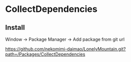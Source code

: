 # CollectDependencies

## Install

Window -> Package Manager -> Add package from git url

https://github.com/nekomimi-daimao/LonelyMountain.git?path=/Packages/CollectDependencies
